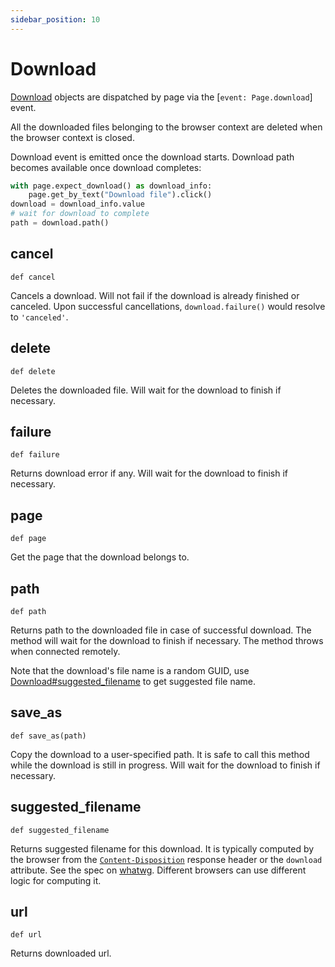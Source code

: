 ```yaml
---
sidebar_position: 10
---
```


# Download

[Download](./download) objects are dispatched by page via the [`event: Page.download`] event.

All the downloaded files belonging to the browser context are deleted when the browser context is closed.

Download event is emitted once the download starts. Download path becomes available once download completes:

```python sync title=example_26c9f5a18a58f9976e24d83a3ae807479df5e28de9028f085615d99be2cea5a1.py
with page.expect_download() as download_info:
    page.get_by_text("Download file").click()
download = download_info.value
# wait for download to complete
path = download.path()

```



## cancel

```
def cancel
```

Cancels a download. Will not fail if the download is already finished or canceled. Upon successful cancellations,
`download.failure()` would resolve to `'canceled'`.

## delete

```
def delete
```

Deletes the downloaded file. Will wait for the download to finish if necessary.

## failure

```
def failure
```

Returns download error if any. Will wait for the download to finish if necessary.

## page

```
def page
```

Get the page that the download belongs to.

## path

```
def path
```

Returns path to the downloaded file in case of successful download. The method will wait for the download to finish if
necessary. The method throws when connected remotely.

Note that the download's file name is a random GUID, use [Download#suggested_filename](./download#suggested_filename) to get suggested file
name.

## save_as

```
def save_as(path)
```

Copy the download to a user-specified path. It is safe to call this method while the download is still in progress. Will
wait for the download to finish if necessary.

## suggested_filename

```
def suggested_filename
```

Returns suggested filename for this download. It is typically computed by the browser from the
[`Content-Disposition`](https://developer.mozilla.org/en-US/docs/Web/HTTP/Headers/Content-Disposition) response header
or the `download` attribute. See the spec on [whatwg](https://html.spec.whatwg.org/#downloading-resources). Different
browsers can use different logic for computing it.

## url

```
def url
```

Returns downloaded url.
